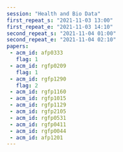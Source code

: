 ```yaml
---
session: "Health and Bio Data"
first_repeat_s: "2021-11-03 13:00" 
first_repeat_e: "2021-11-03 14:10" 
second_repeat_s: "2021-11-04 01:00" 
second_repeat_e: "2021-11-04 02:10"
papers:
 - acm_id: afp0333
   flag: 1
 - acm_id: rgfp0209
   flag: 1
 - acm_id: rgfp1290
   flag: 2
 - acm_id: rgfp1160
 - acm_id: rgfp1015
 - acm_id: rgfp1129
 - acm_id: rgfp2105
 - acm_id: rgfp0531
 - acm_id: rgfp0411
 - acm_id: rgfp0044
 - acm_id: afp1201
---
```


